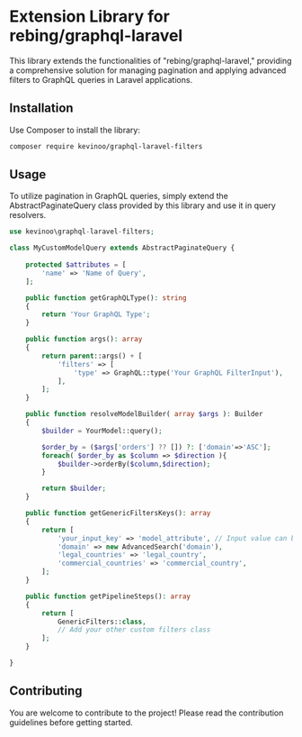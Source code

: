 # Extension Library for rebing/graphql-laravel

This library extends the functionalities of "rebing/graphql-laravel," providing a comprehensive solution for managing pagination and applying advanced filters to GraphQL queries in Laravel applications.

## Installation

Use Composer to install the library:

```bash
composer require kevinoo/graphql-laravel-filters
```

## Usage
To utilize pagination in GraphQL queries, simply extend the AbstractPaginateQuery class provided by this library and use it in query resolvers.
```php
use kevinoo\graphql-laravel-filters;

class MyCustomModelQuery extends AbstractPaginateQuery {
    
    protected $attributes = [
        'name' => 'Name of Query',
    ];

    public function getGraphQLType(): string
    {
        return 'Your GraphQL Type';
    }

    public function args(): array
    {
        return parent::args() + [
            'filters' => [
                'type' => GraphQL::type('Your GraphQL FilterInput'),
            ],
        ];
    }

    public function resolveModelBuilder( array $args ): Builder
    {
        $builder = YourModel::query();

        $order_by = ($args['orders'] ?? []) ?: ['domain'=>'ASC'];
        foreach( $order_by as $column => $direction ){
            $builder->orderBy($column,$direction);
        }

        return $builder;
    }

    public function getGenericFiltersKeys(): array
    {
        return [
            'your_input_key' => 'model_attribute', // Input value can be string, int, boolean or array
            'domain' => new AdvancedSearch('domain'),
            'legal_countries' => 'legal_country',
            'commercial_countries' => 'commercial_country',
        ];
    }

    public function getPipelineSteps(): array
    {
        return [
            GenericFilters::class,
            // Add your other custom filters class
        ];
    }

}
```

## Contributing
You are welcome to contribute to the project! Please read the contribution guidelines before getting started.
